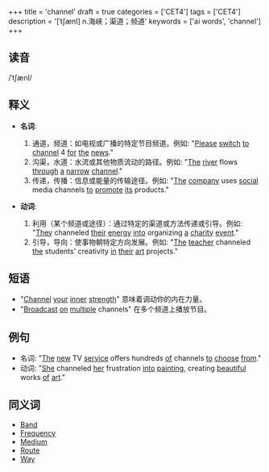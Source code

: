 +++
title = 'channel'
draft = true
categories = ['CET4']
tags = ['CET4']
description = '[ˈt∫ænl] n.海峡；渠道；频道'
keywords = ['ai words', 'channel']
+++

## 读音
/ˈtʃænl/

## 释义
- **名词**:
  1. 通道，频道：如电视或广播的特定节目频道。例如: "[Please](/post/please/) [switch](/post/switch/) [to](/post/to/) [channel](/post/channel/) 4 [for](/post/for/) [the](/post/the/) [news](/post/news/)."
  2. 沟渠，水道：水流或其他物质流动的路径。例如: "[The](/post/the/) [river](/post/river/) flows [through](/post/through/) [a](/post/a/) [narrow](/post/narrow/) [channel](/post/channel/)."
  3. 传递，传播：信息或能量的传输途径。例如: "[The](/post/the/) [company](/post/company/) uses [social](/post/social/) media channels [to](/post/to/) [promote](/post/promote/) [its](/post/its/) products."

- **动词**:
  1. 利用（某个频道或途径）：通过特定的渠道或方法传递或引导。例如: "[They](/post/they/) channeled [their](/post/their/) [energy](/post/energy/) [into](/post/into/) organizing [a](/post/a/) [charity](/post/charity/) [event](/post/event/)."
  2. 引导，导向：使事物朝特定方向发展。例如: "[The](/post/the/) [teacher](/post/teacher/) channeled [the](/post/the/) students' creativity [in](/post/in/) [their](/post/their/) [art](/post/art/) projects."

## 短语
- "[Channel](/post/channel/) [your](/post/your/) [inner](/post/inner/) [strength](/post/strength/)" 意味着调动你的内在力量。
- "[Broadcast](/post/broadcast/) [on](/post/on/) [multiple](/post/multiple/) channels" 在多个频道上播放节目。

## 例句
- 名词: "[The](/post/the/) [new](/post/new/) TV [service](/post/service/) offers hundreds [of](/post/of/) channels [to](/post/to/) [choose](/post/choose/) [from](/post/from/)."
- 动词: "[She](/post/she/) channeled [her](/post/her/) frustration [into](/post/into/) [painting](/post/painting/), creating [beautiful](/post/beautiful/) works [of](/post/of/) [art](/post/art/)."
  
## 同义词
- [Band](/post/band/)
- [Frequency](/post/frequency/)
- [Medium](/post/medium/)
- [Route](/post/route/)
- [Way](/post/way/)
